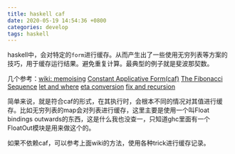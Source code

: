 ```yaml
---
title: haskell caf
date: 2020-05-19 14:54:36 +0800
categories: develop
tags: haskell
---
```


haskell中，会对特定的`form`进行缓存。从而产生出了一些使用无穷列表等方案的技巧，用于缓存运行结果。避免重复计算。最典型的例子就是斐波那契数。

<!-- more -->

几个参考：[wiki: memoising](https://wiki.haskell.org/Memoization) 
[Constant Applicative Form(caf)](https://wiki.haskell.org/Constant_applicative_form)
[The Fibonacci Sequence](https://wiki.haskell.org/The_Fibonacci_sequence)
[let and where](https://wiki.haskell.org/Let_vs._Where#Problems_with_where)
[eta conversion](https://wiki.haskell.org/Eta_conversion)
[fix and recursion](https://en.wikibooks.org/wiki/Haskell/Fix_and_recursion)

简单来说，就是符合caf的形式，在其执行时，会根本不同的情况对其值进行缓存。比如无穷列表的map会对列表进行缓存，这里主要是使用一个叫Float bindings outwards的东西，这是什么我也没查一，只知道ghc里面有一个FloatOut模块是用来做这个的。

如果不依赖caf，可以参考上面wiki的方法，使用各种trick进行缓存记录。
